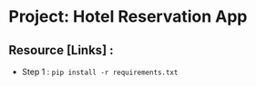 # Project: Hotel Reservation App

## Resource [Links] :

* Step 1 : `pip install -r requirements.txt`

